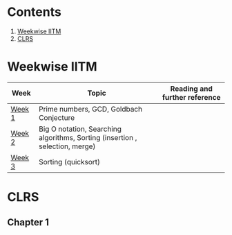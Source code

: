 # Contents
1. [Weekwise IITM](#weekwise-IITM)
2. [CLRS](#clrs)

# Weekwise IITM
| Week | Topic | Reading and further reference |
|------|-------|------|
|[Week 1](Week_1.ipynb) | Prime numbers, GCD, Goldbach Conjecture | | 
|[Week 2](Week_2.ipynb) | Big O notation, Searching algorithms, Sorting (insertion , selection, merge)| | 
|[Week 3](Week_3.ipynb) | Sorting (quicksort) | |

# CLRS
## Chapter 1